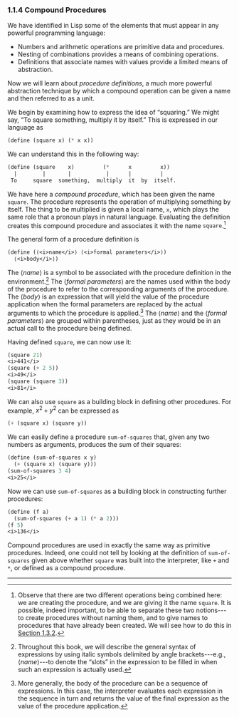 ### <span class="chapnum">1.1.4</span> Compound Procedures

We have identified in Lisp some of the elements that must appear in any
powerful programming language:

- Numbers and arithmetic operations are primitive data and procedures.
- Nesting of combinations provides a means of combining operations.
- Definitions that associate names with values provide a limited means of
abstraction.


Now we will learn about _procedure definitions_, a much more powerful
abstraction technique by which a compound operation can be given a name and
then referred to as a unit.

We begin by examining how to express the idea of “squaring.”  We might say,
“To square something, multiply it by itself.”  This is expressed in our
language as

```scheme
(define (square x) (* x x))
```


We can understand this in the following way:

```scheme
(define (square    x)         (*      x         x))
  |        |       |           |      |         |
 To     square  something,  multiply  it  by  itself.
```


We have here a _compound procedure_, which has been given the name
$\texttt{square}$.  The procedure represents the operation of multiplying something
by itself.  The thing to be multiplied is given a local name, $\texttt{x}$, which
plays the same role that a pronoun plays in natural language.  Evaluating the
definition creates this compound procedure and associates it with the name
$\texttt{square}$.[^12]

The general form of a procedure definition is

```scheme
(define (⟨<i>name</i>⟩ ⟨<i>formal parameters</i>⟩)
  ⟨<i>body</i>⟩)
```


The ⟨<i>name</i>⟩ is a symbol to be associated with the procedure definition in
the environment.[^13] The ⟨<i>formal parameters</i>⟩ are the names used within the body of the procedure to refer to
the corresponding arguments of the procedure.  The ⟨<i>body</i>⟩ is an
expression that will yield the value of the procedure application when the
formal parameters are replaced by the actual arguments to which the procedure
is applied.[^14]  The ⟨<i>name</i>⟩ and
the ⟨<i>formal parameters</i>⟩ are grouped within parentheses, just as they
would be in an actual call to the procedure being defined.

Having defined $\texttt{square}$, we can now use it:

```scheme
(square 21)
<i>441</i>
(square (+ 2 5))
<i>49</i>
(square (square 3))
<i>81</i>
```


We can also use $\texttt{square}$ as a building block in defining other procedures.
For example, $x^2 + y^2$ can be expressed as

```scheme
(+ (square x) (square y))
```


We can easily define a procedure $\texttt{sum-of-squares}$ that, given any two
numbers as arguments, produces the sum of their squares:

```scheme
(define (sum-of-squares x y)
  (+ (square x) (square y)))
(sum-of-squares 3 4)
<i>25</i>
```


Now we can use $\texttt{sum-of-squares}$ as a building block in constructing
further procedures:

```scheme
(define (f a)
  (sum-of-squares (+ a 1) (* a 2)))
(f 5)
<i>136</i>
```


Compound procedures are used in exactly the same way as primitive procedures.
Indeed, one could not tell by looking at the definition of
$\texttt{sum-of-squares}$ given above whether $\texttt{square}$ was built into the
interpreter, like $\texttt{+}$ and $\texttt{*}$, or defined as a compound procedure.

---

[^12]: Observe that there are two different operations being combined here: we are creating the procedure, and we are giving it the name $\texttt{square}$.  It is possible, indeed important, to be able to separate these two notions---to create procedures without naming them, and to give names to procedures that have already been created.  We will see how to do this in [Section 1.3.2](1.3.2_Constructing_Procedures_Using_lambda.md).

[^13]: Throughout this book, we will describe the general syntax of expressions by using italic symbols delimited by angle brackets---e.g., ⟨<i>name</i>⟩---to denote the “slots” in the expression to be filled in when such an expression is actually used.

[^14]: More generally, the body of the procedure can be a sequence of expressions.  In this case, the interpreter evaluates each expression in the sequence in turn and returns the value of the final expression as the value of the procedure application.